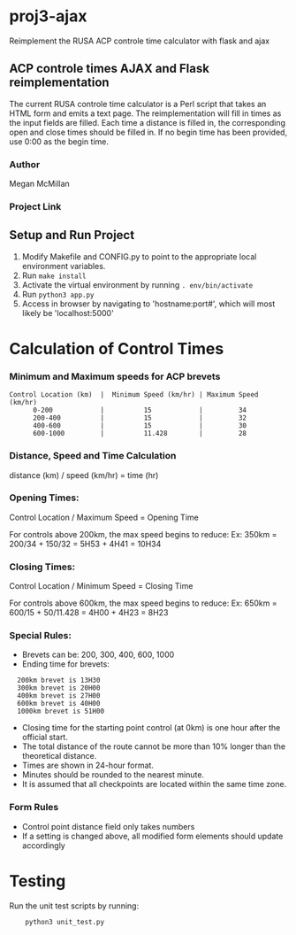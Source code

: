 # proj3-ajax
Reimplement the RUSA ACP controle time calculator with flask and ajax

## ACP controle times AJAX and Flask reimplementation

The current RUSA controle time calculator is a Perl script that takes an HTML form and emits a text page. The reimplementation will fill in times as the input fields are filled.  Each time a distance is filled in, the corresponding open and close times should be filled in.   If no begin time has been provided, use 0:00 as the begin time.

### Author

Megan McMillan

### Project Link


## Setup and Run Project
1. Modify Makefile and CONFIG.py to point to the appropriate local environment variables.
2. Run ```make install```
3. Activate the virtual environment by running ```. env/bin/activate```
4. Run ```python3 app.py```
5. Access in browser by navigating to 'hostname:port#', which will most likely be 'localhost:5000'

# Calculation of Control Times

### Minimum and Maximum speeds for ACP brevets

```
Control Location (km)  |  Minimum Speed (km/hr) | Maximum Speed (km/hr)
      0-200            |          15            |         34
      200-400          |          15            |         32
      400-600          |          15            |         30  
      600-1000         |          11.428        |         28
```

### Distance, Speed and Time Calculation

distance (km) / speed (km/hr) = time (hr)

### Opening Times:

Control Location / Maximum Speed = Opening Time

For controls above 200km, the max speed begins to reduce:
  Ex: 350km = 200/34 + 150/32 = 5H53 + 4H41 = 10H34

### Closing Times:

Control Location / Minimum Speed = Closing Time

For controls above 600km, the max speed begins to reduce:
  Ex: 650km = 600/15 + 50/11.428 = 4H00 + 4H23 = 8H23

### Special Rules:
  - Brevets can be: 200, 300, 400, 600, 1000
  - Ending time for brevets:

```
  200km brevet is 13H30
  300km brevet is 20H00
  400km brevet is 27H00
  600km brevet is 40H00
  1000km brevet is 51H00
```

  - Closing time for the starting point control (at 0km) is one hour after the official start.
  - The total distance of the route cannot be more than 10% longer than the theoretical distance.
  - Times are shown in 24-hour format.
  - Minutes should be rounded to the nearest minute.
  - It is assumed that all checkpoints are located within the same time zone.

### Form Rules
- Control point distance field only takes numbers
- If a setting is changed above, all modified form elements should update accordingly

# Testing

Run the unit test scripts by running:
```
    python3 unit_test.py
```
